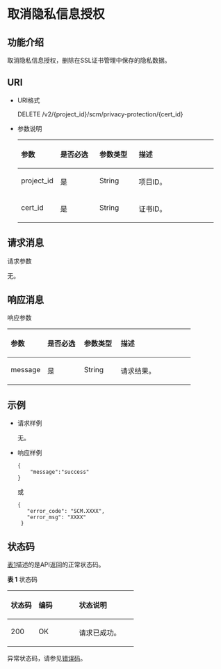 # 取消隐私信息授权<a name="scm_02_0032"></a>

## 功能介绍<a name="zh-cn_topic_0000001123057317_section37533920154934"></a>

取消隐私信息授权，删除在SSL证书管理中保存的隐私数据。

## URI<a name="zh-cn_topic_0000001123057317_section37627629154934"></a>

-   URI格式

    DELETE /v2/\{project\_id\}/scm/privacy-protection/\{cert\_id\}

-   参数说明

    <a name="zh-cn_topic_0000001123057317_table38759358154934"></a>
    <table><thead align="left"><tr id="zh-cn_topic_0000001123057317_row60644171154934"><th class="cellrowborder" valign="top" width="20%" id="mcps1.1.5.1.1"><p id="zh-cn_topic_0000001123057317_p13230838154934"><a name="zh-cn_topic_0000001123057317_p13230838154934"></a><a name="zh-cn_topic_0000001123057317_p13230838154934"></a>参数</p>
    </th>
    <th class="cellrowborder" valign="top" width="20%" id="mcps1.1.5.1.2"><p id="zh-cn_topic_0000001123057317_p35439168462"><a name="zh-cn_topic_0000001123057317_p35439168462"></a><a name="zh-cn_topic_0000001123057317_p35439168462"></a>是否必选</p>
    </th>
    <th class="cellrowborder" valign="top" width="20%" id="mcps1.1.5.1.3"><p id="zh-cn_topic_0000001123057317_p48282012144612"><a name="zh-cn_topic_0000001123057317_p48282012144612"></a><a name="zh-cn_topic_0000001123057317_p48282012144612"></a>参数类型</p>
    </th>
    <th class="cellrowborder" valign="top" width="40%" id="mcps1.1.5.1.4"><p id="zh-cn_topic_0000001123057317_p11784586154934"><a name="zh-cn_topic_0000001123057317_p11784586154934"></a><a name="zh-cn_topic_0000001123057317_p11784586154934"></a>描述</p>
    </th>
    </tr>
    </thead>
    <tbody><tr id="zh-cn_topic_0000001123057317_row15027399154934"><td class="cellrowborder" valign="top" width="20%" headers="mcps1.1.5.1.1 "><p id="zh-cn_topic_0000001123057317_p9259788154934"><a name="zh-cn_topic_0000001123057317_p9259788154934"></a><a name="zh-cn_topic_0000001123057317_p9259788154934"></a>project_id</p>
    </td>
    <td class="cellrowborder" valign="top" width="20%" headers="mcps1.1.5.1.2 "><p id="zh-cn_topic_0000001123057317_p1354321664614"><a name="zh-cn_topic_0000001123057317_p1354321664614"></a><a name="zh-cn_topic_0000001123057317_p1354321664614"></a>是</p>
    </td>
    <td class="cellrowborder" valign="top" width="20%" headers="mcps1.1.5.1.3 "><p id="zh-cn_topic_0000001123057317_p17828141213468"><a name="zh-cn_topic_0000001123057317_p17828141213468"></a><a name="zh-cn_topic_0000001123057317_p17828141213468"></a>String</p>
    </td>
    <td class="cellrowborder" valign="top" width="40%" headers="mcps1.1.5.1.4 "><p id="zh-cn_topic_0000001123057317_p5464351154934"><a name="zh-cn_topic_0000001123057317_p5464351154934"></a><a name="zh-cn_topic_0000001123057317_p5464351154934"></a>项目ID。</p>
    </td>
    </tr>
    <tr id="zh-cn_topic_0000001123057317_row48811550124018"><td class="cellrowborder" valign="top" width="20%" headers="mcps1.1.5.1.1 "><p id="zh-cn_topic_0000001123057317_p2088412269205"><a name="zh-cn_topic_0000001123057317_p2088412269205"></a><a name="zh-cn_topic_0000001123057317_p2088412269205"></a>cert_id</p>
    </td>
    <td class="cellrowborder" valign="top" width="20%" headers="mcps1.1.5.1.2 "><p id="zh-cn_topic_0000001123057317_p8489144317201"><a name="zh-cn_topic_0000001123057317_p8489144317201"></a><a name="zh-cn_topic_0000001123057317_p8489144317201"></a>是</p>
    </td>
    <td class="cellrowborder" valign="top" width="20%" headers="mcps1.1.5.1.3 "><p id="zh-cn_topic_0000001123057317_p7828201224618"><a name="zh-cn_topic_0000001123057317_p7828201224618"></a><a name="zh-cn_topic_0000001123057317_p7828201224618"></a>String</p>
    </td>
    <td class="cellrowborder" valign="top" width="40%" headers="mcps1.1.5.1.4 "><p id="zh-cn_topic_0000001123057317_p088412615206"><a name="zh-cn_topic_0000001123057317_p088412615206"></a><a name="zh-cn_topic_0000001123057317_p088412615206"></a>证书ID。</p>
    </td>
    </tr>
    </tbody>
    </table>


## 请求消息<a name="zh-cn_topic_0000001123057317_section49179167154934"></a>

请求参数

无。

## 响应消息<a name="zh-cn_topic_0000001123057317_section35819930154934"></a>

响应参数

<a name="zh-cn_topic_0000001123057317_table4661953591125"></a>
<table><thead align="left"><tr id="zh-cn_topic_0000001123057317_row5741486791125"><th class="cellrowborder" valign="top" width="20%" id="mcps1.1.5.1.1"><p id="zh-cn_topic_0000001123057317_p2009266891125"><a name="zh-cn_topic_0000001123057317_p2009266891125"></a><a name="zh-cn_topic_0000001123057317_p2009266891125"></a>参数</p>
</th>
<th class="cellrowborder" valign="top" width="20%" id="mcps1.1.5.1.2"><p id="zh-cn_topic_0000001123057317_p473592318469"><a name="zh-cn_topic_0000001123057317_p473592318469"></a><a name="zh-cn_topic_0000001123057317_p473592318469"></a>是否必选</p>
</th>
<th class="cellrowborder" valign="top" width="20%" id="mcps1.1.5.1.3"><p id="zh-cn_topic_0000001123057317_p12988102018465"><a name="zh-cn_topic_0000001123057317_p12988102018465"></a><a name="zh-cn_topic_0000001123057317_p12988102018465"></a>参数类型</p>
</th>
<th class="cellrowborder" valign="top" width="40%" id="mcps1.1.5.1.4"><p id="zh-cn_topic_0000001123057317_p4073839291125"><a name="zh-cn_topic_0000001123057317_p4073839291125"></a><a name="zh-cn_topic_0000001123057317_p4073839291125"></a>描述</p>
</th>
</tr>
</thead>
<tbody><tr id="zh-cn_topic_0000001123057317_row1147544291125"><td class="cellrowborder" valign="top" width="20%" headers="mcps1.1.5.1.1 "><p id="zh-cn_topic_0000001123057317_p708028792054"><a name="zh-cn_topic_0000001123057317_p708028792054"></a><a name="zh-cn_topic_0000001123057317_p708028792054"></a>message</p>
</td>
<td class="cellrowborder" valign="top" width="20%" headers="mcps1.1.5.1.2 "><p id="zh-cn_topic_0000001123057317_p673532394616"><a name="zh-cn_topic_0000001123057317_p673532394616"></a><a name="zh-cn_topic_0000001123057317_p673532394616"></a>是</p>
</td>
<td class="cellrowborder" valign="top" width="20%" headers="mcps1.1.5.1.3 "><p id="zh-cn_topic_0000001123057317_p179888205461"><a name="zh-cn_topic_0000001123057317_p179888205461"></a><a name="zh-cn_topic_0000001123057317_p179888205461"></a>String</p>
</td>
<td class="cellrowborder" valign="top" width="40%" headers="mcps1.1.5.1.4 "><p id="zh-cn_topic_0000001123057317_p2811658392054"><a name="zh-cn_topic_0000001123057317_p2811658392054"></a><a name="zh-cn_topic_0000001123057317_p2811658392054"></a>请求结果。</p>
</td>
</tr>
</tbody>
</table>

## 示例<a name="zh-cn_topic_0000001123057317_section552734918116"></a>

-   请求样例

    无。

-   响应样例

    ```
    { 
        "message":"success"
    }
    ```

    或

    ```
    { 
       "error_code": "SCM.XXXX",  
       "error_msg": "XXXX"   
     }
    ```


## 状态码<a name="zh-cn_topic_0000001123057317_section3454223421"></a>

[表1](#zh-cn_topic_0000001123057317_scm_02_0014_zh-cn_topic_0079615001_table20596071)描述的是API返回的正常状态码。

**表 1**  状态码

<a name="zh-cn_topic_0000001123057317_scm_02_0014_zh-cn_topic_0079615001_table20596071"></a>
<table><thead align="left"><tr id="zh-cn_topic_0000001123057317_scm_02_0014_zh-cn_topic_0079615001_row9746163"><th class="cellrowborder" valign="top" width="22%" id="mcps1.2.4.1.1"><p id="zh-cn_topic_0000001123057317_scm_02_0014_p57545694203043"><a name="zh-cn_topic_0000001123057317_scm_02_0014_p57545694203043"></a><a name="zh-cn_topic_0000001123057317_scm_02_0014_p57545694203043"></a>状态码</p>
</th>
<th class="cellrowborder" valign="top" width="32%" id="mcps1.2.4.1.2"><p id="zh-cn_topic_0000001123057317_scm_02_0014_p4531342288"><a name="zh-cn_topic_0000001123057317_scm_02_0014_p4531342288"></a><a name="zh-cn_topic_0000001123057317_scm_02_0014_p4531342288"></a>编码</p>
</th>
<th class="cellrowborder" valign="top" width="46%" id="mcps1.2.4.1.3"><p id="zh-cn_topic_0000001123057317_scm_02_0014_p30689603203043"><a name="zh-cn_topic_0000001123057317_scm_02_0014_p30689603203043"></a><a name="zh-cn_topic_0000001123057317_scm_02_0014_p30689603203043"></a>状态说明</p>
</th>
</tr>
</thead>
<tbody><tr id="zh-cn_topic_0000001123057317_scm_02_0014_zh-cn_topic_0079615001_row48621261"><td class="cellrowborder" valign="top" width="22%" headers="mcps1.2.4.1.1 "><p id="zh-cn_topic_0000001123057317_scm_02_0014_zh-cn_topic_0079615001_p46008046"><a name="zh-cn_topic_0000001123057317_scm_02_0014_zh-cn_topic_0079615001_p46008046"></a><a name="zh-cn_topic_0000001123057317_scm_02_0014_zh-cn_topic_0079615001_p46008046"></a>200</p>
</td>
<td class="cellrowborder" valign="top" width="32%" headers="mcps1.2.4.1.2 "><p id="zh-cn_topic_0000001123057317_scm_02_0014_p7538425819"><a name="zh-cn_topic_0000001123057317_scm_02_0014_p7538425819"></a><a name="zh-cn_topic_0000001123057317_scm_02_0014_p7538425819"></a>OK</p>
</td>
<td class="cellrowborder" valign="top" width="46%" headers="mcps1.2.4.1.3 "><p id="zh-cn_topic_0000001123057317_scm_02_0014_zh-cn_topic_0079615001_p35664277"><a name="zh-cn_topic_0000001123057317_scm_02_0014_zh-cn_topic_0079615001_p35664277"></a><a name="zh-cn_topic_0000001123057317_scm_02_0014_zh-cn_topic_0079615001_p35664277"></a>请求已成功。</p>
</td>
</tr>
</tbody>
</table>

异常状态码，请参见[错误码](https://support.huaweicloud.com/api-scm/ErrorCode.html)。

